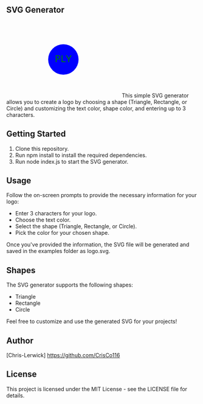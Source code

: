 ## SVG Generator

<svg version="1.1" xmlns="http://www.w3.org/2000/svg" width="300" height="200" fill = blue><circle cx="150" cy="100" r="40" style="fill: " /><text x="150" y="100" dominant-baseline="middle"  stroke-width="0" stroke="#000" font-size="24px" text-anchor="middle" fill="green">PLY</text></svg>
This simple SVG generator allows you to create a logo by choosing a shape (Triangle, Rectangle, or Circle) and customizing the text color, shape color, and entering up to 3 characters.

## Getting Started

1. Clone this repository.
2. Run npm install to install the required dependencies.
3. Run node index.js to start the SVG generator.

## Usage
Follow the on-screen prompts to provide the necessary information for your logo:

* Enter 3 characters for your logo.
* Choose the text color.
* Select the shape (Triangle, Rectangle, or Circle).
* Pick the color for your chosen shape.

Once you've provided the information, the SVG file will be generated and saved in the examples folder as logo.svg.

## Shapes
The SVG generator supports the following shapes:

* Triangle
* Rectangle
* Circle

Feel free to customize and use the generated SVG for your projects!

## Author
[Chris-Lerwick] https://github.com/CrisCo116

## License
This project is licensed under the MIT License - see the LICENSE file for details.